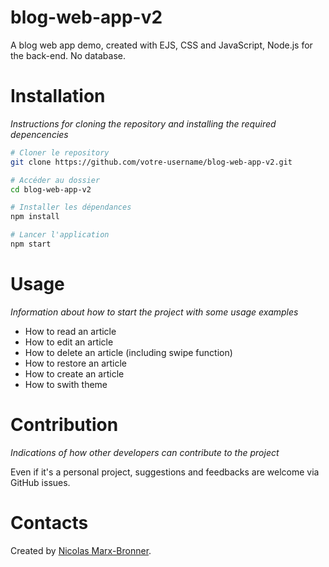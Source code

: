 # blog-web-app-v2
A blog web app demo, created with EJS, CSS and JavaScript, Node.js for the back-end. No database.

# Installation
*Instructions for cloning the repository and installing the required depencencies*

```bash
# Cloner le repository
git clone https://github.com/votre-username/blog-web-app-v2.git

# Accéder au dossier
cd blog-web-app-v2

# Installer les dépendances
npm install

# Lancer l'application
npm start
```

# Usage
*Information about how to start the project with some usage examples*

- How to read an article
- How to edit an article
- How to delete an article (including swipe function)
- How to restore an article
- How to create an article
- How to swith theme

# Contribution
*Indications of how other developers can contribute to the project*

Even if it's a personal project, suggestions and feedbacks are welcome via GitHub issues.

# Contacts
Created by [Nicolas Marx-Bronner](https://github.com/nicolasmbronner). 
